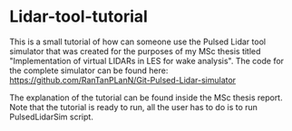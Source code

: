 # Lidar-tool-tutorial
This is a small tutorial of how can someone use the Pulsed Lidar tool simulator that was created 
for the purposes of my MSc thesis titled "Implementation of virtual LIDARs in LES for wake analysis". 
The code for the complete simulator can be found here: https://github.com/RanTanPLanN/Git-Pulsed-Lidar-simulator

The explanation of the tutorial can be found inside the MSc thesis report. Note that the tutorial is ready to run, all the user has to do is to run PulsedLidarSim script.
